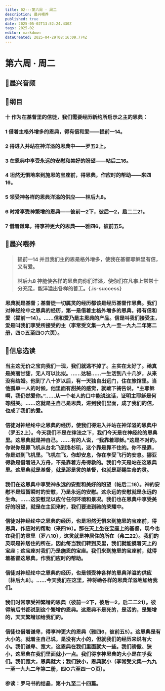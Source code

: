 ```yaml
---
title: 02---第六周 · 周二
description: 晨兴喂养
published: true
date: 2025-05-02T13:52:24.430Z
tags: 2025-02
editor: markdown
dateCreated: 2025-04-29T08:16:09.774Z
---
```


# 第六周 · 周二
## 🎵晨兴音频

## 📖纲目

### 十   作为在基督里的信徒，我们需要经历新约所启示之主的恩典：

### 1   借着主格外增多的恩典，得有信和爱——提前一14。

### 2   得进入并站在神洋溢的恩典中——罗五2上。

### 3   在恩典中享受永远的安慰和美好的盼望——帖后二16。

### 4   坦然无惧地来到施恩的宝座前，得恩典，作应时的帮助——来四16。

### 5   领受神各样的恩典洋溢的供应——林后九8。

### 6   时常享受神繁增的恩典——彼前一2下，彼后一2，启二二21。

### 7   借着谦卑，得享神更大的恩典——雅四6，彼前五5。

## 📖晨兴喂养

>### 提前一14    并且我们主的恩是格外增多，使我在基督耶稣里有信，又有爱。
>
>### 林后九8    神能使各样的恩典向你们洋溢，使你们在凡事上常常十分充足，能洋溢出各样的善工。{.is-success}

### 恩典就是基督；基督徒一切属灵的经历都该是经历基督作恩典。我们对神经纶中之恩典的经历，第一是借着主格外增多的恩典，得有信和爱（提前一14）。……信和爱乃是主恩典的产品。信是叫我们接受主，爱是叫我们享受所接受的主（李常受文集一九九一至一九九二年第二册，四○五至四○六页）。

## 📖信息选读

### 当主这无价之宝向我们一现，我们就逃不掉了。主实在太好了。祂真是美丽甘甜，无人可以比拟。……达秘……一生活到八十几岁，从来没有结婚。他到了八十岁以后，有一天独自出远门，住在旅馆里。当他孤单一人的时候，他里面有甜美的感觉，就跪下祷告说，“主耶稣啊，我仍然爱你。”……从一个老人的口中能说这话，证明主耶稣是何等甜美。……这就是主自己是恩典，进到我们里面，成了我们的信，也成了我们的爱。

### 信徒对神经纶中之恩典的经历，使我们得进入并站在神洋溢的恩典中（罗五2上）。今天我们不是在律法之下，我们今天是在神经纶的恩典里。这恩典就是神自己。……有的人说，“我靠着耶稣。”这是不对的。你说你是靠飞机从台北飞到洛杉矶，这个靠是靠不住的。你不是靠，你是进到飞机里。飞机在飞，你却安息，你在享受飞行的安息。挪亚得救是借着进入方舟，不是靠着方舟得救的。我们今天是站在这恩典里。这恩典就是基督，就是那是灵的基督，也就是那赐生命的灵。

### 我们在这恩典中享受神永远的安慰和美好的盼望（帖后二16）。神的安慰不是短暂瞬时的安慰，乃是永远的安慰。这永远的安慰就是永远的生命。……这安慰足以应付任何环境和景况。我们也在恩典中享受美好的盼望，就是在主回来时，我们要进到祂的荣耀中。

### 信徒对神经纶中之恩典的经历，也是坦然无惧来到施恩的宝座前，得恩典，作应时的帮助（来四16）。那在天上坐在宝座上的基督，现今也在我们的灵里（罗八10），这灵就是神居住的所在（弗二22）。我们的灵既是神居住的所在，因此每当我们转到灵里，我们就能摸着天上的宝座；这宝座对我们乃是施恩的宝座。我们来到施恩的宝座前，就得着基督这恩典，作我们应时的帮助。

### 信徒对神经纶中之恩典的经历，也是领受神各样的恩典洋溢的供应〔林后九8〕。……今天我们在这里，神将祂各样的恩典洋溢地加给我们。

### 我们时常享受神繁增的恩典（彼前一2下，彼后一2，启二二21）。彼得前后书都说到这个繁增的恩典。这恩典不是死的，是活的，是繁增的，天天繁增加给我们的。

### 信徒也借着谦卑，得享神更大的恩典（雅四6，彼前五5）。这恩典是有大小的。就着主自己说，是没有大小的，但就我们的经历来说有大小。我们谦卑、宽大，这恩典在我们里面就大一些。我们骄傲、狭小，这恩典在我们里面就小一点。我们得享神恩典的大小是在乎我们。我们宽大，恩典就大；我们狭小，恩典就小（李常受文集一九九一至一九九二年第二册，四○六至四一○页）。

### 参读：罗马书的结晶，第十九至二十四篇。
<!-- Google tag (gtag.js) -->
<script async src="https://www.googletagmanager.com/gtag/js?id=G-1P8709Z16T"></script>
<script>
  window.dataLayer = window.dataLayer || [];
  function gtag(){dataLayer.push(arguments);}
  gtag('js', new Date());

  gtag('config', 'G-1P8709Z16T');
</script>